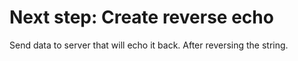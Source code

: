# Next step: Create reverse echo

Send data to server that will echo it back.
After reversing the string.

